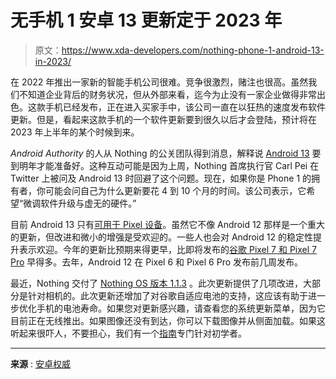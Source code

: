 # 无手机 1 安卓 13 更新定于 2023 年

> 原文：<https://www.xda-developers.com/nothing-phone-1-android-13-in-2023/>

在 2022 年推出一家新的智能手机公司很难。竞争很激烈，赌注也很高。虽然我们不知道企业背后的财务状况，但从外部来看，迄今为止没有一家企业做得非常出色。这款手机已经发布，正在进入买家手中，该公司一直在以狂热的速度发布软件更新。但是，看起来这款手机的一个软件更新要到很久以后才会登陆，预计将在 2023 年上半年的某个时候到来。

*Android Authority* 的人从 Nothing 的公关团队得到消息，解释说 [Android 13](https://www.xda-developers.com/android-13-source-code/) 要到明年才能准备好。这种互动可能是因为上周，Nothing 首席执行官 Carl Pei 在 Twitter 上被问及 Android 13 时回避了这个问题。现在，如果你是 Phone 1 的拥有者，你可能会问自己为什么更新要花 4 到 10 个月的时间。该公司表示，它希望“微调软件升级与虚无的硬件。”

目前 Android 13 只有[可用于 Pixel 设备](https://www.xda-developers.com/android-13-launched/)。虽然它不像 Android 12 那样是一个重大的更新，但改进和微小的增强是受欢迎的。一些人也会对 Android 12 的稳定性提升表示欢迎。今年的更新比预期来得更早，比即将发布的[谷歌 Pixel 7 和 Pixel 7 Pro](https://www.xda-developers.com/google-pixel-7-pro/) 早得多。去年，Android 12 在 Pixel 6 和 Pixel 6 Pro 发布前几周发布。

最近，Nothing 交付了 [Nothing OS 版本 1.1.3](https://www.xda-developers.com/nothing-phone-1-gets-nothing-os-1-1-3-update/) 。此次更新提供了几项改进，大部分是针对相机的。此次更新还增加了对谷歌自适应电池的支持，这应该有助于进一步优化手机的电池寿命。如果您对更新感兴趣，请查看您的系统更新菜单，因为它目前正在无线推出。如果图像还没有到达，你可以下载图像并从侧面加载。如果这听起来很吓人，不要担心，我们有一个[指南](https://www.xda-developers.com/how-to-sideload-nothing-os-ota-updates-on-nothing-phone-1/)专门针对初学者。

* * *

**来源** : [安卓权威](https://www.androidauthority.com/nothing-phone-1-android-13-carl-pei-3198867/)